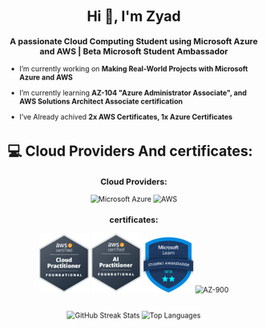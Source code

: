<h1 align="center">Hi 👋, I'm Zyad</h1>
<h3 align="center">A passionate Cloud Computing Student using Microsoft Azure and AWS | Beta Microsoft Student Ambassador</h3>



-  I’m currently working on **Making Real-World Projects with Microsoft Azure and AWS**

-  I’m currently learning **AZ-104 "Azure Administrator Associate", and AWS Solutions Architect Associate certification**  

-  I’ve Already achived **2x AWS Certificates, 1x Azure Certificates**  

# 💻 Cloud Providers And certificates:

<h3 align="center">Cloud Providers:</h3>
<p align="center"> 
  <img src="https://upload.wikimedia.org/wikipedia/commons/thumb/f/fa/Microsoft_Azure.svg/1200px-Microsoft_Azure.svg.png" alt="Microsoft Azure" width=100px; hight=100px;/>
  <img src="https://logolook.net/wp-content/uploads/2023/09/Amazon-Web-Services-Logo.png" alt="AWS" width=150px; hight=150px;/>
</p>

<h3 align="center">certificates:</h3>
<p align="center"> 
  <img src="https://raw.githubusercontent.com/Zyaddhossam/Zyad-Hossam/main/Pics/CLF-C02.png" alt="CLF-C02" width=100px; hight=100px;/>
  <img src="https://raw.githubusercontent.com/Zyaddhossam/Zyad-Hossam/main/Pics/AIF-C01.png" alt="AIF-C01" width=100px; hight=100px;/>
  <img src="https://raw.githubusercontent.com/Zyaddhossam/Zyad-Hossam/main/Pics/Beta.png" alt="Beta student ambassador" width=100px; hight=100px;/>
  <img src="https://raw.githubusercontent.com/Zyaddhossam/Zyad-Hossam/main/Pics/AZ - 900 Badge.png" alt="AZ-900" width=120px; hight=120px;/>
</p>


<div align="center" style="padding: 20px;">
    <img src="https://github-readme-streak-stats.herokuapp.com/?user=Zyaddhossam&theme=dark&hide_border=false" alt="GitHub Streak Stats" />
    <img src="https://github-readme-stats.vercel.app/api/top-langs/?username=Zyaddhossam&theme=dark&hide_border=false&include_all_commits=true&count_private=true&layout=compact" alt="Top Languages" />
</div>


